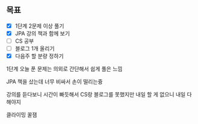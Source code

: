 ## 목표

- [x] 1단계 2문제 이상 풀기
- [x] JPA 강의 책과 함께 보기
- [ ] CS 공부
- [ ] 블로그 1개 올리기
- [x] 다음주 할 분량 정하기

1단계 오늘 푼 문제는 의외로 간단해서 쉽게 풀은 느낌

JPA 책을 샀는데 너무 비싸서 손이 떨리는즁

강의를 듣다보니 시간이 빠듯해서 CS랑 블로그를 못했지만 내일 할 게 없으니 내일 다 해야지

클라이밍 꿀잼
